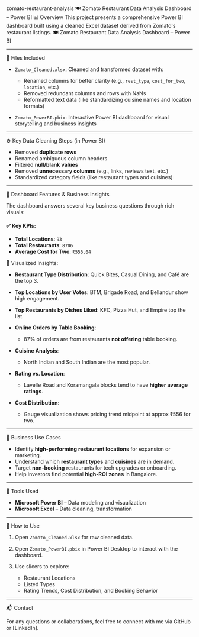 zomato-restaurant-analysis
 🍽️ Zomato Restaurant Data Analysis Dashboard – Power BI  📊 Overview This project presents a comprehensive Power BI dashboard built using a cleaned Excel dataset derived from Zomato's restaurant listings.
🍽️ Zomato Restaurant Data Analysis Dashboard – Power BI

---
 📁 Files Included

* `Zomato_Cleaned.xlsx`: Cleaned and transformed dataset with:

  * Renamed columns for better clarity (e.g., `rest_type`, `cost_for_two`, `location`, etc.)
  * Removed redundant columns and rows with NaNs
  * Reformatted text data (like standardizing cuisine names and location formats)

* `Zomato_PowerBI.pbix`: Interactive Power BI dashboard for visual storytelling and business insights

---

⚙️ Key Data Cleaning Steps (in Power BI)

* Removed **duplicate rows**
* Renamed ambiguous column headers
* Filtered **null/blank values**
* Removed **unnecessary columns** (e.g., links, reviews text, etc.)
* Standardized category fields (like restaurant types and cuisines)

---

📌 Dashboard Features & Business Insights

The dashboard answers several key business questions through rich visuals:

#### ✅ Key KPIs:

* **Total Locations**: `93`
* **Total Restaurants**: `8706`
* **Average Cost for Two**: `₹556.04`

📍 Visualized Insights:

* **Restaurant Type Distribution**: Quick Bites, Casual Dining, and Café are the top 3.
* **Top Locations by User Votes**: BTM, Brigade Road, and Bellandur show high engagement.
* **Top Restaurants by Dishes Liked**: KFC, Pizza Hut, and Empire top the list.
* **Online Orders by Table Booking**:

  * 87% of orders are from restaurants **not offering** table booking.
* **Cuisine Analysis**:

  * North Indian and South Indian are the most popular.
* **Rating vs. Location**:

  * Lavelle Road and Koramangala blocks tend to have **higher average ratings**.
* **Cost Distribution**:

  * Gauge visualization shows pricing trend midpoint at approx ₹556 for two.

---

💼 Business Use Cases

* Identify **high-performing restaurant locations** for expansion or marketing.
* Understand which **restaurant types** and **cuisines** are in demand.
* Target **non-booking** restaurants for tech upgrades or onboarding.
* Help investors find potential **high-ROI zones** in Bangalore.

---

🚀 Tools Used

* **Microsoft Power BI** – Data modeling and visualization
* **Microsoft Excel** – Data cleaning, transformation

---
📌 How to Use

1. Open `Zomato_Cleaned.xlsx` for raw cleaned data.
2. Open `Zomato_PowerBI.pbix` in Power BI Desktop to interact with the dashboard.
3. Use slicers to explore:

   * Restaurant Locations
   * Listed Types
   * Rating Trends, Cost Distribution, and Booking Behavior

---

 📬 Contact

For any questions or collaborations, feel free to connect with me via GitHub or \[LinkedIn].
